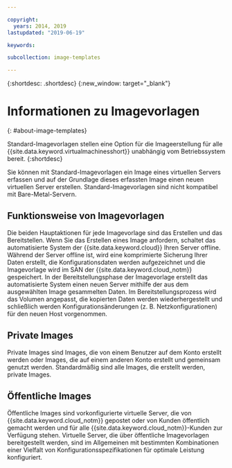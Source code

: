 ```yaml
---

copyright:
  years: 2014, 2019
lastupdated: "2019-06-19"

keywords:

subcollection: image-templates

---
```


{:shortdesc: .shortdesc}
{:new_window: target="_blank"}

# Informationen zu Imagevorlagen
{: #about-image-templates}

Standard-Imagevorlagen stellen eine Option für die Imageerstellung für alle {{site.data.keyword.virtualmachinesshort}} unabhängig vom Betriebssystem bereit.
{:shortdesc}

Sie können mit Standard-Imagevorlagen ein Image eines virtuellen Servers erfassen und auf der Grundlage dieses erfassten Image einen neuen virtuellen Server erstellen. Standard-Imagevorlagen sind nicht kompatibel mit Bare-Metal-Servern.

## Funktionsweise von Imagevorlagen
Die beiden Hauptaktionen für jede Imagevorlage sind das Erstellen und das Bereitstellen. Wenn Sie das Erstellen eines Image anfordern, schaltet das automatisierte System der {{site.data.keyword.cloud}} Ihren Server offline. Während der Server offline ist, wird eine komprimierte Sicherung Ihrer Daten erstellt, die Konfigurationsdaten werden aufgezeichnet und die Imagevorlage wird im SAN der {{site.data.keyword.cloud_notm}} gespeichert. In der Bereitstellungsphase der Imagevorlage erstellt das automatisierte System einen neuen Server mithilfe der aus dem ausgewählten Image gesammelten Daten. Im Bereitstellungsprozess wird das Volumen angepasst, die kopierten Daten werden wiederhergestellt und schließlich werden Konfigurationsänderungen (z. B. Netzkonfigurationen) für den neuen Host vorgenommen.

## Private Images

Private Images sind Images, die von einem Benutzer auf dem Konto erstellt werden oder Images, die auf einem anderen Konto erstellt und gemeinsam genutzt werden. Standardmäßig sind alle Images, die erstellt werden, private Images.

## Öffentliche Images

Öffentliche Images sind vorkonfigurierte virtuelle Server, die von {{site.data.keyword.cloud_notm}} gepostet oder von Kunden öffentlich gemacht werden und für alle {{site.data.keyword.cloud_notm}}-Kunden zur Verfügung stehen. Virtuelle Server, die über öffentliche Imagevorlagen bereitgestellt werden, sind im Allgemeinen mit bestimmten Kombinationen einer Vielfalt von Konfigurationsspezifikationen für optimale Leistung konfiguriert.

